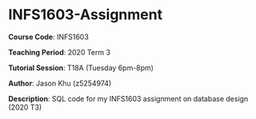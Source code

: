 # INFS1603-Assignment

<b>Course Code</b>: INFS1603

<b>Teaching Period</b>: 2020 Term 3

<b>Tutorial Session</b>: T18A (Tuesday 6pm-8pm)

<b>Author</b>: Jason Khu (z5254974)

<b>Description</b>: SQL code for my INFS1603 assignment on database design (2020 T3)
